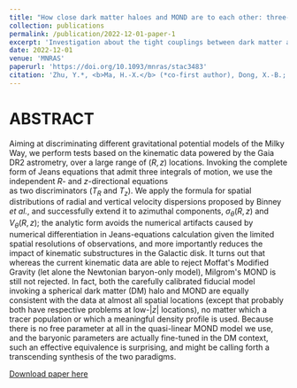 ```yaml
---
title: "How close dark matter haloes and MOND are to each other: three-dimensional tests based on Gaia DR2"
collection: publications
permalink: /publication/2022-12-01-paper-1
excerpt: 'Investigation about the tight couplings between dark matter and baryonic matter on galactic scales: the radial vs. vertical.'
date: 2022-12-01
venue: 'MNRAS'
paperurl: 'https://doi.org/10.1093/mnras/stac3483'
citation: 'Zhu, Y.*, <b>Ma, H.-X.</b> (*co-first author), Dong, X.-B.; Huang, Y.; Mistele, T.; Peng, B.; Long, Q.; Wang, T.; Chang, L.; &quot;How close dark matter haloes and MOND are to each other: three-dimensional tests based on Gaia DR2.&quot; 2023, <i>MNRAS</i>. 519, 4479'
---
```

# ABSTRACT

Aiming at discriminating different gravitational potential models of the Milky Way,
we perform tests based on the kinematic data powered by the Gaia DR2 astrometry,
over a large range of $(R,z)$ locations.
Invoking the complete form of Jeans equations that admit three integrals of motion,
we use the independent $R$- and $z$-directional equations  
as two discriminators ($T_R$ and $T_z$).
We apply the formula for spatial distributions of radial and vertical velocity dispersions proposed by Binney <i>et al.</i>,
and successfully extend it to azimuthal components, $\sigma_\theta(R,z)$ and $V_\theta(R,z)$;
the analytic form avoids the numerical artifacts caused by numerical differentiation in Jeans-equations calculation
given the limited spatial resolutions of observations, and more importantly reduces the impact of kinematic substructures in the Galactic disk.
It turns out that   
whereas the current kinematic data
are able to reject Moffat's Modified Gravity (let alone the Newtonian baryon-only model),
Milgrom's MOND is still not rejected.
In fact, both the carefully calibrated fiducial model invoking a spherical dark matter (DM) halo and MOND are equally consistent with the data at almost all spatial locations (except that probably both have respective problems at low-$|z|$ locations), no matter which a tracer population or which a meaningful density profile is used.
Because there is no free parameter at all in the quasi-linear MOND model we use, 
and the baryonic parameters
are actually fine-tuned in the DM context,
such an effective equivalence is surprising, 
and might be calling forth a transcending synthesis of the two paradigms.

[Download paper here](http://argovela-astro.github.io/files/Zhu_Ma_Dong_2023.pdf)

<!-- Recommended citation: Your Name, You. (2009). "Paper Title Number 1." <i>Journal 1</i>. 1(1). -->